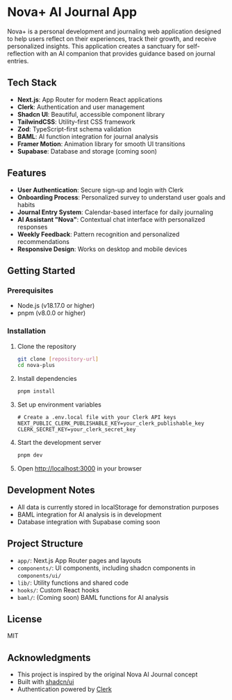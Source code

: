 # Nova+ AI Journal App

Nova+ is a personal development and journaling web application designed to help users reflect on their experiences, track their growth, and receive personalized insights. This application creates a sanctuary for self-reflection with an AI companion that provides guidance based on journal entries.

## Tech Stack

- **Next.js**: App Router for modern React applications
- **Clerk**: Authentication and user management
- **Shadcn UI**: Beautiful, accessible component library
- **TailwindCSS**: Utility-first CSS framework
- **Zod**: TypeScript-first schema validation
- **BAML**: AI function integration for journal analysis
- **Framer Motion**: Animation library for smooth UI transitions
- **Supabase**: Database and storage (coming soon)

## Features

- **User Authentication**: Secure sign-up and login with Clerk
- **Onboarding Process**: Personalized survey to understand user goals and habits
- **Journal Entry System**: Calendar-based interface for daily journaling
- **AI Assistant "Nova"**: Contextual chat interface with personalized responses
- **Weekly Feedback**: Pattern recognition and personalized recommendations
- **Responsive Design**: Works on desktop and mobile devices

## Getting Started

### Prerequisites

- Node.js (v18.17.0 or higher)
- pnpm (v8.0.0 or higher)

### Installation

1. Clone the repository
   ```bash
   git clone [repository-url]
   cd nova-plus
   ```

2. Install dependencies
   ```bash
   pnpm install
   ```

3. Set up environment variables
   ```
   # Create a .env.local file with your Clerk API keys
   NEXT_PUBLIC_CLERK_PUBLISHABLE_KEY=your_clerk_publishable_key
   CLERK_SECRET_KEY=your_clerk_secret_key
   ```

4. Start the development server
   ```bash
   pnpm dev
   ```

5. Open [http://localhost:3000](http://localhost:3000) in your browser

## Development Notes

- All data is currently stored in localStorage for demonstration purposes
- BAML integration for AI analysis is in development
- Database integration with Supabase coming soon

## Project Structure

- `app/`: Next.js App Router pages and layouts
- `components/`: UI components, including shadcn components in `components/ui/`
- `lib/`: Utility functions and shared code
- `hooks/`: Custom React hooks
- `baml/`: (Coming soon) BAML functions for AI analysis

## License

MIT

## Acknowledgments

- This project is inspired by the original Nova AI Journal concept
- Built with [shadcn/ui](https://ui.shadcn.com/)
- Authentication powered by [Clerk](https://clerk.com/)
